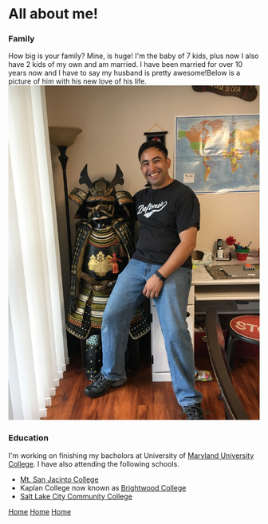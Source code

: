 # All about me!
### Family
  How big is your family? Mine, is huge! I'm the baby of 7 kids, plus now I also have 2 kids of my own and am married. I have been married for over 10 years now and I have to say my husband is pretty awesome!Below is a picture of him with his new love of his life.
  ![Husband](IMG_0904.JPG)


### Education
I'm working on finishing my bacholors at University of [Maryland University College](http://umuc.edu). I have also attending the following schools.
+ [Mt. San Jacinto College](https://www.msjc.edu/Pages/default.aspx)
+ Kaplan College now known as [Brightwood College](https://www.brightwood.edu/locations/vista-ca/)
+ [Salt Lake City Community College](https://www.slcc.edu)

[Home](Suzy9586.github.io/index.md)
[Home](suzy9586.github.io)
[Home](suzy9586.github.io/index.html)

